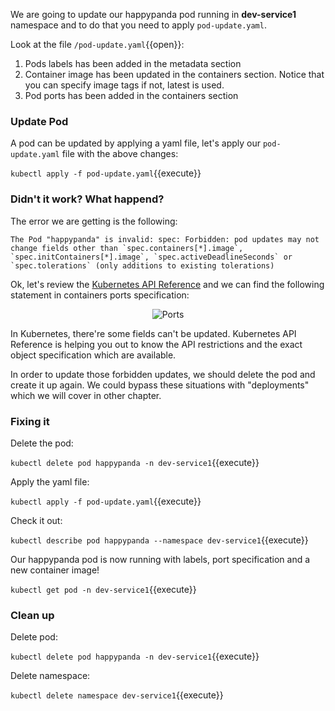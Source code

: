 We are going to update our happypanda pod running in **dev-service1** namespace and to do that you need to apply ```pod-update.yaml```.

Look at the file `/pod-update.yaml`{{open}}:

1. Pods labels has been added in the metadata section
2. Container image has been updated in the containers section. Notice that you can specify image tags if not, latest is used.
3. Pod ports has been added in the containers section


### Update Pod 

A pod can be updated by applying a yaml file, let's apply our ```pod-update.yaml``` file with the above changes:

`kubectl apply -f pod-update.yaml`{{execute}}


### Didn't it work? What happend?

The error we are getting is the following:

```
The Pod "happypanda" is invalid: spec: Forbidden: pod updates may not change fields other than `spec.containers[*].image`, `spec.initContainers[*].image`, `spec.activeDeadlineSeconds` or `spec.tolerations` (only additions to existing tolerations)
```

Ok, let's review the [Kubernetes API Reference](https://kubernetes.io/docs/reference/generated/kubernetes-api/v1.10/#container-v1-core) and we can find the following statement in containers ports specification:

<p style="text-align:center;"><img src="/contino/courses/kubernetes-basic-concepts/pods/assets/ports.png" alt="Ports"></p>


In Kubernetes, there're some fields can't be updated. Kubernetes API Reference is helping you out to know the API restrictions and the exact object specification which are available.

In order to update those forbidden updates, we should delete the pod and create it up again.
We could bypass these situations with "deployments" which we will cover in other chapter.

### Fixing it 

Delete the pod:

`kubectl delete pod happypanda -n dev-service1`{{execute}}

Apply the yaml file:

`kubectl apply -f pod-update.yaml`{{execute}}

Check it out:

`kubectl describe pod happypanda --namespace dev-service1`{{execute}}

Our happypanda pod is now running with labels, port specification and a new container image!

`kubectl get pod -n dev-service1`{{execute}}

### Clean up

Delete pod:

`kubectl delete pod happypanda -n dev-service1`{{execute}}

Delete namespace:

`kubectl delete namespace dev-service1`{{execute}}